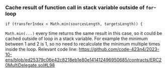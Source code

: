 ### Cache result of function call in stack variable outside of `for`-loop
```solidity
if (transferIndex < Math.min(sourcesLength, targetsLength)) {
```
`Math.min(...)` every time returns the same result in this case, so it could be cached outside of loop in a stack variable.
For example the minimum between 1 and 2 is 1, so no need to recalculate the minimum multiple times inside the loop.
Relevant code line:
https://github.com/code-423n4/2023-10-ens/blob/ed25379c06e42c8218eb1e80e141412496950685/contracts/ERC20MultiDelegate.sol#L98

